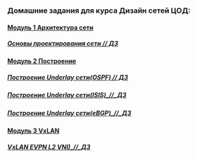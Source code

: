 

### Домашние задания для курса Дизайн сетей ЦОД:
#### [Модуль 1 Архитектура сети](https://github.com/R0gerWilco/OTUS_DC/tree/main/Homework/Module1)
  ##### [Основы проектирования сети // ДЗ](https://github.com/R0gerWilco/OTUS_DC/tree/main/Homework/Module1/Lesson03)
#### [Модуль 2 Построение](https://github.com/R0gerWilco/OTUS_DC/tree/main/Homework/Module2/)
  #####  [Построение Underlay сети(OSPF) // ДЗ](https://github.com/R0gerWilco/OTUS_DC/tree/main/Homework/Module2/Lesson02)
  #####  [Построение Underlay сети(ISIS)_//_ДЗ](https://github.com/R0gerWilco/OTUS_DC/tree/main/Homework/Module2/Lesson03)
  #####  [Построение Underlay сети(eBGP)_//_ДЗ](https://github.com/R0gerWilco/OTUS_DC/tree/main/Homework/Module2/Lesson05)
#### [Модуль 3 VxLAN](https://github.com/R0gerWilco/OTUS_DC/tree/main/Homework/Module3)
  #####  [VxLAN EVPN L2 VNI)_//_ДЗ](https://github.com/R0gerWilco/OTUS_DC/tree/main/Homework/Module3/Lesson02)

